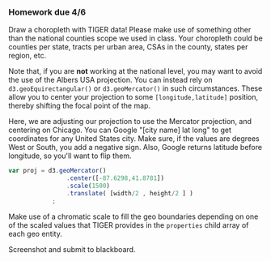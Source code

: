 ### Homework due 4/6

Draw a choropleth with TIGER data! Please make use of something other than the national counties scope we used in class. Your choropleth could be counties per state, tracts per urban area, CSAs in the county, states per region, etc.

Note that, if you are **not** working at the national level, you may want to avoid the use of the Albers USA projection. You can instead rely on `d3.geoEquirectangular()` or `d3.geoMercator()` in such circumstances. These allow you to center your projection to some `[longitude,latitude]` position, thereby shifting the focal point of the map.

Here, we are adjusting our projection to use the Mercator projection, and centering on Chicago. You can Google "[city name] lat long" to get coordinates for any United States city. Make sure, if the values are degrees West or South, you add a negative sign. Also, Google returns latitude before longitude, so you'll want to flip them.

```js
var proj = d3.geoMercator()
				.center([-87.6298,41.8781])
				.scale(1500)
				.translate( [width/2 , height/2 ] )
			;

```

Make use of a chromatic scale to fill the geo boundaries depending on one of the scaled values that TIGER provides in the `properties` child array of each geo entity.

Screenshot and submit to blackboard.
